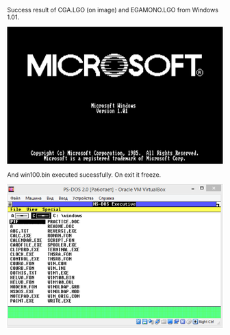 Success result of CGA.LGO (on image) and EGAMONO.LGO from Windows 1.01.

![This is an image](https://github.com/osfree-project/WIN16/blob/master/win/Screenshot%20from%202022-09-11%2020-47-47.png)

And win100.bin executed sucessfully. On exit it freeze.

![This is an image](https://github.com/osfree-project/WIN16/blob/master/win/win100.png)
